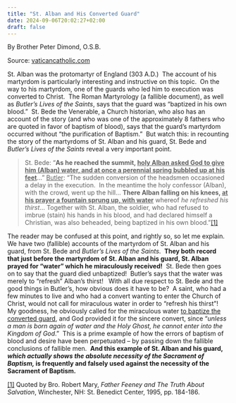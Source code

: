 ```yaml
---
title: "St. Alban and His Converted Guard"
date: 2024-09-06T20:02:27+02:00
draft: false
---
```



By Brother Peter Dimond, O.S.B.

Source: [vaticancatholic.com](https://vaticancatholic.com/st-alban-and-his-converted-guard/)


<p>St. Alban was the protomartyr of England (303 A.D.)  The account of his martyrdom is particularly interesting and instructive on this topic.  On the way to his martyrdom, one of the guards who led him to execution was converted to Christ.  The Roman Martyrology (a fallible document), as well as <em>Butler</em><em>’s Lives of the Saints</em>, says that the guard was “baptized in his own blood.”  St. Bede the Venerable, a Church historian, who also has an account of the story (and who was one of the approximately 8 fathers who are quoted in favor of baptism of blood), says that the guard’s martyrdom occurred without “the purification of Baptism.”  But watch this: in recounting the story of the martyrdoms of St. Alban and his guard, St. Bede and <em>Butler’s Lives of the Saints</em> reveal a very important point.</p>
<blockquote>
<p>St. Bede: “<strong>As he reached the summit, <u>holy Alban asked God to give him (Alban) water, and at once a perennial spring bubbled up at his feet</u></strong>…” <u>Butler</u>: “The sudden conversion of the headsmen occasioned a delay in the execution.  In the meantime the holy confessor (Alban), with the crowd, went up the hill… <strong>There Alban falling on his knees, <u>at his prayer a fountain sprung up, with water</u></strong> whereof <em>he refreshed his thirst</em>… Together with St. Alban, the soldier, who had refused to imbrue (stain) his hands in his blood, and had declared himself a Christian, was also beheaded, being baptized in his own blood.”<a href="#_edn1" name="_ednref1">[1]</a></p>
</blockquote>
<p>The reader may be confused at this point, and rightly so, so let me explain.  We have two (fallible) accounts of the martyrdom of St. Alban and his guard, from St. Bede and <em>Butler’s Lives of the Saints</em>.  <strong>They both</strong> <strong>record that just before the martyrdom of St. Alban and his guard, St. Alban prayed for “water” which he miraculously received!</strong>  St. Bede then goes on to say that the guard died unbaptized!  Butler’s says that the water was merely to “refresh” Alban’s thirst!   With all due respect to St. Bede and the good things in Butler’s, how obvious does it have to be?  A saint, who had a few minutes to live and who had a convert wanting to enter the Church of Christ, would not call for miraculous water in order to “refresh his thirst”!  My goodness, he obviously called for the miraculous water <u>to baptize the converted guard</u>, and God provided it for the sincere convert, since “<em>unless a man is born again of water and the Holy Ghost, he cannot enter into the Kingdom of God</em>.”  This is a prime example of how the errors of baptism of blood and desire have been perpetuated – by passing down the fallible conclusions of fallible men.  <strong>And this example of St. Alban and his guard, <em>which actually shows the absolute necessity of the Sacrament of Baptism, </em>is frequently and falsely used against the necessity of the Sacrament of Baptism.</strong></p>

<div class="footnotes">
<div>
<p><a href="#_ednref1" name="_edn1">[1]</a> Quoted by Bro. Robert Mary, <em>Father Feeney and The Truth About Salvation</em>, Winchester, NH: St. Benedict Center, 1995, pp. 184-186.</p>
</div>
</div>
</div>
